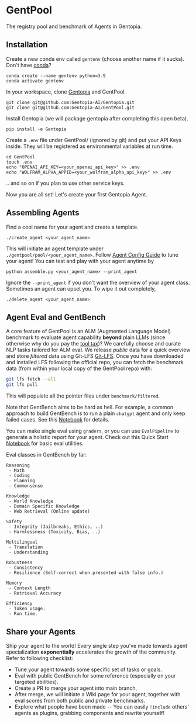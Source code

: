 # GentPool
The registry pool and benchmark of Agents in Gentopia.

## Installation
Create a new conda env called `gentenv` (choose another name if it sucks). Don't have [conda](https://www.anaconda.com/)? 
```
conda create --name gentenv python=3.9
conda activate gentenv
```
In your workspace, clone [Gentopia](https://github.com/Gentopia-AI/Gentopia) and GentPool.
```
git clone git@github.com:Gentopia-AI/Gentopia.git
git clone git@github.com:Gentopia-AI/GentPool.git
```
Install Gentopia (we will package gentopia after completing this open beta).
```
pip install -e Gentopia
```
Create a `.env` file under GentPool/ (ignored by git) and put your API Keys inside. They will be registered as environmental variables at run time.
```
cd GentPool
touch .env
echo "OPENAI_API_KEY=<your_openai_api_key>" >> .env
echo "WOLFRAM_ALPHA_APPID=<your_wolfram_alpha_api_key>" >> .env
```
.. and so on if you plan to use other service keys. 

Now you are all set! Let's create your first Gentopia Agent.
## Assembling Agents
Find a cool name for your agent and create a template.
```
./create_agent <your_agent_name> 
```
This will initiate an agent template under `./gentpool/pool/<your_agent_name>`. Follow [Agent Config Guide]() to tune your agent!  You can test and play with your agent anytime by 
```
python assemble.py <your_agent_name> --print_agent
```
Ignore the `--print_agent` if you don't want the overview of your agent class. \
Sometimes an agent can upset you. To wipe it out completely,
```
./delete_agent <your_agent_name> 
```

## Agent  Eval and GentBench
A core feature of GentPool is an ALM (Augmented Language Model) benchmark to evaluate agent capability **beyond** plain LLMs (since otherwise why do you pay the [tool tax]())? We carefully choose and curate NLP tasks tailored for ALM eval. We release *public* data for a quick overview and store *filtered* data using Git-LFS [Git-LFS](https://git-lfs.com/). Once you have downloaded and installed LFS following the official repo, you can fetch the benchmark data (from within your local copy of the GentPool repo) with:

```sh
git lfs fetch --all
git lfs pull
```

This will populate all the pointer files under `benchmark/filtered`.

Note that GentBench aims to be hard as hell. For example, a common approach to build GentBench is to run a plain `chatgpt` agent and only keep failed cases. See this [Notebook]() for details.

You can make single eval using `graders`, or you can use `EvalPipeline` to generate a holistic report for your agent. Check out this Quick Start [Notebook](https://github.com/Gentopia-AI/GentPool/blob/main/notebooks/gentpool_eval_quickstart.ipynb) for basic eval utilities.

Eval classes in GentBench by far:
```
Reasoning
 - Math 
 - Coding
 - Planning
 - Commonsense

Knowledge
 - World Knowledge 
 - Domain Specific Knowledge 
 - Web Retrieval (Online update)

Safety
 - Integrity (Jailbreaks, Ethics, ..)
 - Harmlessness (Toxicity, Bias, ..)

Multilingual 
 - Translation
 - Understanding
 
Robustness
 - Consistency 
 - Resilience (Self-correct when presented with false info.)

Memory 
 - Context Length
 - Retrieval Accuracy

Efficiency 
 - Token usage.
 - Run time.
```

## Share your Agents

Ship your agent to the world! Every single step you've made towards agent specialization **exponentially** accelerates the growth of the community. Refer to following checklist:

- Tune your agent towards some specific set of tasks or goals.  
- Eval with public GentBench for some reference (especially on your targeted abilities).
- Create a PR to merge your agent into main branch, 
- After merge, we will initiate a Wiki page for your agent, together with eval scores from both public and private benchmarks.
- Explore what people have been made -- You can easily `!include` others' agents as plugins, grabbing components and rewrite yourself!